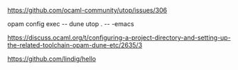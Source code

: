 
https://github.com/ocaml-community/utop/issues/306

opam config exec -- dune utop . -- -emacs

https://discuss.ocaml.org/t/configuring-a-project-directory-and-setting-up-the-related-toolchain-opam-dune-etc/2635/3

https://github.com/lindig/hello
